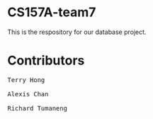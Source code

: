 # CS157A-team7
This is the respository for our database project.

# Contributors
<pre>
Terry Hong         <br />
Alexis Chan        <br />
Richard Tumaneng   <br />
</pre> 

